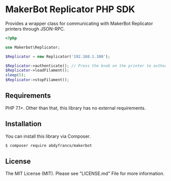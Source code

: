 # MakerBot Replicator PHP SDK
Provides a wrapper class for communicating with MakerBot Replicator printers through JSON-RPC.

```php
<?php

use Makerbot\Replicator;

$Replicator = new Replicator('192.168.1.100');

$Replicator->authenticate(); // Press the knob on the printer to authorize
$Replicator->loadFilament();
sleep(5);
$Replicator->stopFilament();
```

## Requirements
PHP 7.1+. Other than that, this library has no external requirements.

## Installation
You can install this library via Composer.
```bash
$ composer require abdyfranco/makerbot
```

## License
The MIT License (MIT). Please see "LICENSE.md" File for more information.
